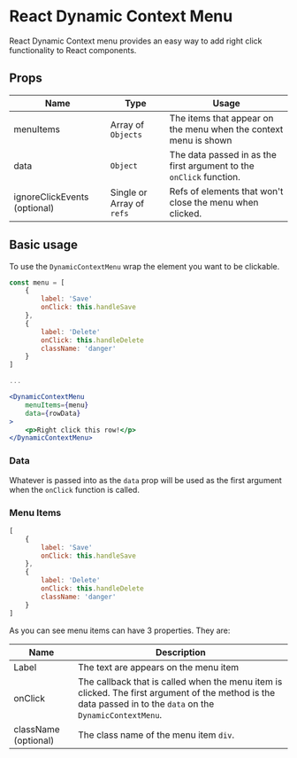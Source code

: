 # React Dynamic Context Menu

React Dynamic Context menu provides an easy way to add right click functionality to React components.

## Props
| Name | Type | Usage |
| --- | --- | --- |
| menuItems | Array of `Objects` | The items that appear on the menu when the context menu is shown |
| data | `Object` | The data passed in as the first argument to the `onClick` function. |
| ignoreClickEvents (optional) | Single or Array of `refs` | Refs of elements that won't close the menu when clicked.

## Basic usage
To use the `DynamicContextMenu` wrap the element you want to be clickable.

```jsx
const menu = [
	{
		label: 'Save'
		onClick: this.handleSave
	},
	{
		label: 'Delete'
		onClick: this.handleDelete
		className: 'danger'
	}
]

...

<DynamicContextMenu
	menuItems={menu}
	data={rowData}
>
	<p>Right click this row!</p>
</DynamicContextMenu>
```

### Data
Whatever is passed into as the `data` prop will be used as the first argument when the `onClick` function is called.


### Menu Items
```js
[
	{
		label: 'Save'
		onClick: this.handleSave
	},
	{
		label: 'Delete'
		onClick: this.handleDelete
		className: 'danger'
	}
]
```

As you can see menu items can have 3 properties. They are:

| Name | Description |
| --- | --- |
| Label | The text are appears on the menu item |
| onClick | The callback that is called when the menu item is clicked. The first argument of the method is the data passed in to the `data` on the `DynamicContextMenu`. |
| className (optional)| The class name of the menu item `div`. |
